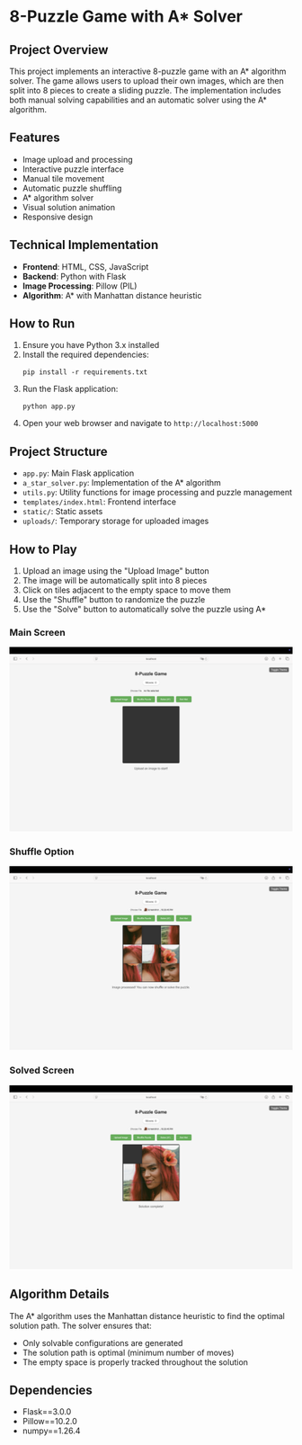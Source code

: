 # 8-Puzzle Game with A* Solver

## Project Overview
This project implements an interactive 8-puzzle game with an A* algorithm solver. The game allows users to upload their own images, which are then split into 8 pieces to create a sliding puzzle. The implementation includes both manual solving capabilities and an automatic solver using the A* algorithm.

## Features
- Image upload and processing
- Interactive puzzle interface
- Manual tile movement
- Automatic puzzle shuffling
- A* algorithm solver
- Visual solution animation
- Responsive design

## Technical Implementation
- **Frontend**: HTML, CSS, JavaScript
- **Backend**: Python with Flask
- **Image Processing**: Pillow (PIL)
- **Algorithm**: A* with Manhattan distance heuristic

## How to Run
1. Ensure you have Python 3.x installed
2. Install the required dependencies:
   ```
   pip install -r requirements.txt
   ```
3. Run the Flask application:
   ```
   python app.py
   ```
4. Open your web browser and navigate to `http://localhost:5000`

## Project Structure
- `app.py`: Main Flask application
- `a_star_solver.py`: Implementation of the A* algorithm
- `utils.py`: Utility functions for image processing and puzzle management
- `templates/index.html`: Frontend interface
- `static/`: Static assets
- `uploads/`: Temporary storage for uploaded images

## How to Play
1. Upload an image using the "Upload Image" button
2. The image will be automatically split into 8 pieces
3. Click on tiles adjacent to the empty space to move them
4. Use the "Shuffle" button to randomize the puzzle
5. Use the "Solve" button to automatically solve the puzzle using A*

### Main Screen
![Main Screen](8-puzzle-main-screen.png)

### Shuffle Option
![Shuffle Option](8-puzzle-shuffle.png)

### Solved Screen
![Solved Screen](8-puzzle-solved.png)

## Algorithm Details
The A* algorithm uses the Manhattan distance heuristic to find the optimal solution path. The solver ensures that:
- Only solvable configurations are generated
- The solution path is optimal (minimum number of moves)
- The empty space is properly tracked throughout the solution

## Dependencies
- Flask==3.0.0
- Pillow==10.2.0
- numpy==1.26.4

